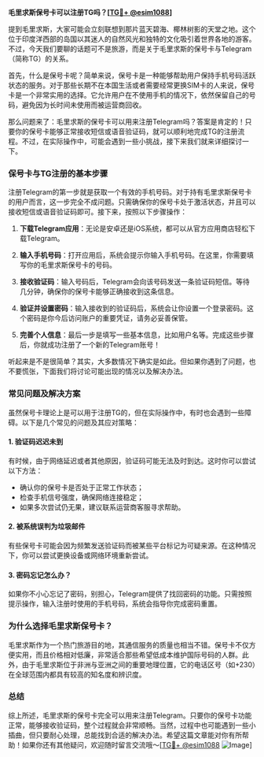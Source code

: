 **毛里求斯保号卡可以注册TG吗？[[TG💪+ @esim1088](https://t.me/s/esim1088)]**

提到毛里求斯，大家可能会立刻联想到那片蓝天碧海、椰林树影的天堂之地。这个位于印度洋西部的岛国以其迷人的自然风光和独特的文化吸引着世界各地的游客。不过，今天我们要聊的话题可不是旅游，而是关于毛里求斯的保号卡与Telegram（简称TG）的关系。

首先，什么是保号卡呢？简单来说，保号卡是一种能够帮助用户保持手机号码活跃状态的服务。对于那些长期不在本国生活或者需要经常更换SIM卡的人来说，保号卡是一个非常实用的选择。它允许用户在不使用手机的情况下，依然保留自己的号码，避免因为长时间未使用而被运营商回收。

那么问题来了：毛里求斯的保号卡可以用来注册Telegram吗？答案是肯定的！只要你的保号卡能够正常接收短信或语音验证码，就可以顺利地完成TG的注册流程。不过，在实际操作中，可能会遇到一些小挑战，接下来我们就来详细探讨一下。

### **保号卡与TG注册的基本步骤**

注册Telegram的第一步就是获取一个有效的手机号码。对于持有毛里求斯保号卡的用户而言，这一步完全不成问题。只需确保你的保号卡处于激活状态，并且可以接收短信或语音验证码即可。接下来，按照以下步骤操作：

1. **下载Telegram应用**：无论是安卓还是iOS系统，都可以从官方应用商店轻松下载Telegram。
   
2. **输入手机号码**：打开应用后，系统会提示你输入手机号码。在这里，你需要填写你的毛里求斯保号卡的号码。

3. **接收验证码**：输入号码后，Telegram会向该号码发送一条验证码短信。等待几分钟，确保你的保号卡能够正确接收到这条信息。

4. **验证并设置密码**：输入接收到的验证码后，系统会让你设置一个登录密码。这个密码是你今后访问账户的重要凭证，请务必妥善保管。

5. **完善个人信息**：最后一步是填写一些基本信息，比如用户名等。完成这些步骤后，你就成功注册了一个新的Telegram账号！

听起来是不是很简单？其实，大多数情况下确实是如此。但如果你遇到了问题，也不要慌张，下面我们将讨论可能出现的情况以及解决办法。

### **常见问题及解决方案**

虽然保号卡理论上是可以用于注册TG的，但在实际操作中，有时也会遇到一些障碍。以下是几个常见的问题及其应对策略：

#### **1. 验证码迟迟未到**
有时候，由于网络延迟或者其他原因，验证码可能无法及时到达。这时你可以尝试以下方法：
- 确认你的保号卡是否处于正常工作状态；
- 检查手机信号强度，确保网络连接稳定；
- 如果多次尝试仍无果，建议联系运营商客服寻求帮助。

#### **2. 被系统误判为垃圾邮件**
有些保号卡可能会因为频繁发送验证码而被某些平台标记为可疑来源。在这种情况下，你可以尝试更换设备或网络环境重新尝试。

#### **3. 密码忘记怎么办？**
如果你不小心忘记了密码，别担心，Telegram提供了找回密码的功能。只需按照提示操作，输入注册时使用的手机号码，系统会指导你完成密码重置。

### **为什么选择毛里求斯保号卡？**

毛里求斯作为一个热门旅游目的地，其通信服务的质量也相当不错。保号卡不仅方便实用，而且价格相对低廉，非常适合那些希望低成本维护国际号码的人群。此外，由于毛里求斯位于非洲与亚洲之间的重要地理位置，它的电话区号（如+230）在全球范围内都具有较高的知名度和辨识度。

### **总结**

综上所述，毛里求斯的保号卡完全可以用来注册Telegram。只要你的保号卡功能正常，能够接收验证码，整个过程就会非常顺畅。当然，过程中也可能遇到一些小插曲，但只要耐心处理，总能找到合适的解决办法。希望这篇文章能对你有所帮助！如果你还有其他疑问，欢迎随时留言交流哦～[[TG💪+ @esim1088](https://t.me/s/esim1088) ![Image](https://i.postimg.cc/4NQfJmqS/Snipaste-2025-05-13-00-14-12.png)]